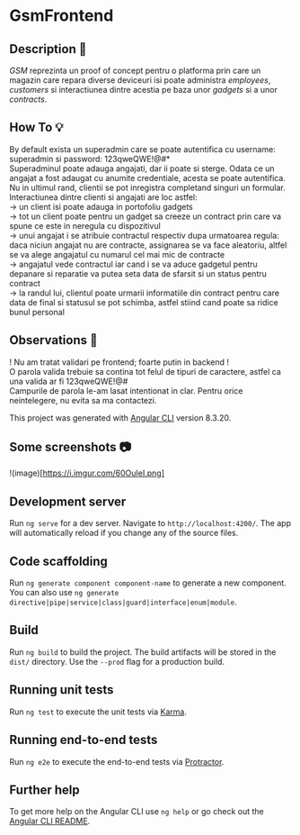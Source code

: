 # GsmFrontend

## Description :floppy_disk:

  *GSM* reprezinta un proof of concept pentru o platforma prin care un magazin care repara diverse deviceuri isi poate administra *employees*, *customers* si interactiunea dintre acestia pe baza unor *gadgets* si a unor *contracts*.  

## How To :bulb:

  By default exista un superadmin care se poate autentifica cu username: superadmin si password: 123qweQWE!@#*  
  Superadminul poate adauga angajati, dar ii poate si sterge. Odata ce un angajat a fost adaugat cu anumite credentiale, acesta se poate autentifica.  
  Nu in ultimul rand, clientii se pot inregistra completand singuri un formular.  
  Interactiunea dintre clienti si angajati are loc astfel:  
  -> un client isi poate adauga in portofoliu gadgets  
  -> tot un client poate pentru un gadget sa creeze un contract prin care va spune ce este in neregula cu dispozitivul  
  -> unui angajat i se atribuie contractul respectiv dupa urmatoarea regula: daca niciun angajat nu are contracte, assignarea se va face aleatoriu, altfel se va alege angajatul cu numarul cel mai mic de contracte  
  -> angajatul vede contractul iar cand i se va aduce gadgetul pentru depanare si reparatie va putea seta data de sfarsit si un status pentru contract  
  -> la randul lui, clientul poate urmarii informatiile din contract pentru care data de final si statusul se pot schimba, astfel stiind cand poate sa ridice bunul personal  

## Observations :bell:

! Nu am tratat validari pe frontend; foarte putin in backend !  
O parola valida trebuie sa contina tot felul de tipuri de caractere, astfel ca una valida ar fi 123qweQWE!@#  
Campurile de parola le-am lasat intentionat in clar.
Pentru orice neintelegere, nu evita sa ma contactezi.  

This project was generated with [Angular CLI](https://github.com/angular/angular-cli) version 8.3.20.  

## Some screenshots :camera:

!(image)[https://i.imgur.com/60OuIeI.png]

## Development server

Run `ng serve` for a dev server. Navigate to `http://localhost:4200/`. The app will automatically reload if you change any of the source files.

## Code scaffolding

Run `ng generate component component-name` to generate a new component. You can also use `ng generate directive|pipe|service|class|guard|interface|enum|module`.

## Build

Run `ng build` to build the project. The build artifacts will be stored in the `dist/` directory. Use the `--prod` flag for a production build.

## Running unit tests

Run `ng test` to execute the unit tests via [Karma](https://karma-runner.github.io).

## Running end-to-end tests

Run `ng e2e` to execute the end-to-end tests via [Protractor](http://www.protractortest.org/).

## Further help

To get more help on the Angular CLI use `ng help` or go check out the [Angular CLI README](https://github.com/angular/angular-cli/blob/master/README.md).
